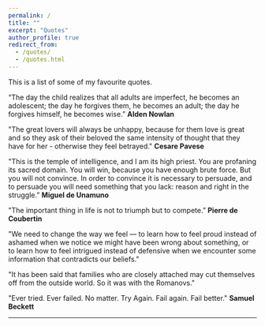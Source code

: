 ```yaml
---
permalink: /
title: ""
excerpt: "Quotes"
author_profile: true
redirect_from: 
  - /quotes/
  - /quotes.html
---
```


This is a list of some of my favourite quotes.

“The day the child realizes that all adults are imperfect, he becomes an adolescent; the day he forgives them, he becomes an adult; the day he forgives himself, he becomes wise.” 
<b>Alden Nowlan</b>

"The great lovers will always be unhappy, because for them love is great and so they ask of their beloved the same intensity of thought that they have for her - otherwise they feel betrayed."
<b>Cesare Pavese</b>

"This is the temple of intelligence, and I am its high priest. You are profaning its sacred domain. You will win, because you have enough brute force. But you will not convince. In order to convince it is necessary to persuade, and to persuade you will need something that you lack: reason and right in the struggle.”
<b>Miguel de Unamuno</b>

"The important thing in life is not to triumph but to compete.” 
<b>Pierre de Coubertin</b>

"We need to change the way we feel — to learn how to feel proud instead of ashamed when we notice we might have been wrong about something, or to learn how to feel intrigued instead of defensive when we encounter some information that contradicts our beliefs."

"It has been said that families who are closely attached may cut themselves off from the outside world. So it was with the Romanovs."

"Ever tried. Ever failed. No matter. Try Again. Fail again. Fail better." 
<b>Samuel Beckett</b>

---
